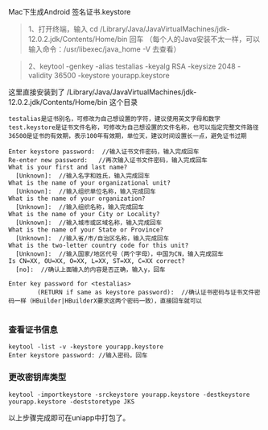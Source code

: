 Mac下生成Android 签名证书.keystore

> 1、打开终端，输入 cd /Library/Java/JavaVirtualMachines/jdk-12.0.2.jdk/Contents/Home/bin 回车 （每个人的Java安装不太一样，可以输入命令：/usr/libexec/java_home -V 去查看）

> 2、keytool -genkey -alias testalias -keyalg RSA -keysize 2048 -validity 36500 -keystore yourapp.keystore


这里直接安装到了 /Library/Java/JavaVirtualMachines/jdk-12.0.2.jdk/Contents/Home/bin 这个目录


```
testalias是证书别名，可修改为自己想设置的字符，建议使用英文字母和数字
test.keystore是证书文件名称，可修改为自己想设置的文件名称，也可以指定完整文件路径
36500是证书的有效期，表示100年有效期，单位天，建议时间设置长一点，避免证书过期

Enter keystore password:  //输入证书文件密码，输入完成回车  
Re-enter new password:   //再次输入证书文件密码，输入完成回车  
What is your first and last name?  
  [Unknown]:  //输入名字和姓氏，输入完成回车  
What is the name of your organizational unit?  
  [Unknown]:  //输入组织单位名称，输入完成回车  
What is the name of your organization?  
  [Unknown]:  //输入组织名称，输入完成回车  
What is the name of your City or Locality?  
  [Unknown]:  //输入城市或区域名称，输入完成回车  
What is the name of your State or Province?  
  [Unknown]:  //输入省/市/自治区名称，输入完成回车  
What is the two-letter country code for this unit?  
  [Unknown]:  //输入国家/地区代号（两个字母），中国为CN，输入完成回车  
Is CN=XX, OU=XX, O=XX, L=XX, ST=XX, C=XX correct?  
  [no]:  //确认上面输入的内容是否正确，输入y，回车  

Enter key password for <testalias>  
        (RETURN if same as keystore password):  //确认证书密码与证书文件密码一样（HBuilder|HBuilderX要求这两个密码一致），直接回车就可以


```

### 查看证书信息
```
keytool -list -v -keystore yourapp.keystore  
Enter keystore password: //输入密码，回车
```
### 更改密钥库类型
```
keytool -importkeystore -srckeystore yourapp.keystore -destkeystore yourapp.keystore -deststoretype JKS
```
以上步骤完成即可在uniapp中打包了。




